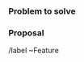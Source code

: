 ### Problem to solve
<!-- What problem do we solve? -->

### Proposal
<!-- How are we going to solve the problem? -->


/label ~Feature
